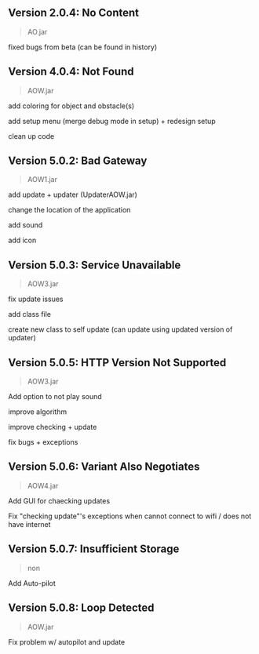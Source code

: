 ## Version 2.0.4: No Content

> AO.jar

fixed bugs from beta (can be found in history)

## Version 4.0.4: Not Found

> AOW.jar

add coloring for object and obstacle(s)

add setup menu (merge debug mode in setup) + redesign setup

clean up code

## Version 5.0.2: Bad Gateway

>AOW1.jar

add update + updater (UpdaterAOW.jar)

change the location of the application

add sound

add icon

## Version 5.0.3: Service Unavailable

>AOW3.jar

fix update issues

add class file 

create new class to self update (can update using updated version of updater)

## Version 5.0.5: HTTP Version Not Supported

>AOW3.jar

Add option to not play sound

improve algorithm

improve checking + update 

fix bugs + exceptions

## Version 5.0.6: Variant Also Negotiates

>AOW4.jar

Add GUI for chaecking updates

Fix "checking update"'s exceptions when cannot connect to wifi / does not have internet

## Version 5.0.7: Insufficient Storage

> non

Add Auto-pilot

## Version 5.0.8: Loop Detected

> AOW.jar

Fix problem w/ autopilot and update 
